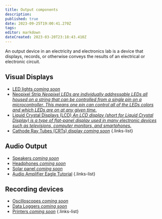 ```yaml
---
title: Output components 
description: 
published: true
date: 2023-09-25T19:00:41.270Z
tags: 
editor: markdown
dateCreated: 2023-03-20T23:18:43.410Z
---
```



An output device in an electricity and electronics lab is a device that displays, records, or otherwise conveys the results of an electrical or electronic circuit.

## Visual Displays
- [LED lights *coming soon*](/home/output/lcd) 
- [Neopixel Strip *Neopixel LEDs are individually addressable LEDs all housed on a string that can be controlled from a single pin on a microcontroller. This means one pin can control all of the LEDs colors and which LEDs are on at any given time.*](/home/output/Neopixell) 
- [Liquid Crystal Displays (LCD) *An LCD display (short for Liquid Crystal Display) is a type of flat-panel display used in many electronic devices such as televisions, computer monitors, and smartphones.*](/home/output/Led)
- [Cathode Ray Tubes (CRTs) display *coming soon*](/home/output/crt)
{.links-list}

## Audio Output
- [Speakers *coming soon*](/home/output/speakers) 
- [Headphones *coming soon*](/home/output/headphones)
- [Solar panel *coming soon*](/home/output/solarpanel) 
- [Audio Amplifier Eagle Tutorial](/home/output/audioamplifiereagletutorial)
{.links-list}

## Recording devices
- [Oscilloscopes *coming soon*](/home/output/oscilloscopes ) 
- [Data Loggers *coming soon*](/home/output/dataloggers)
- [Printers *coming soon*](/home/output/printers)
{.links-list}